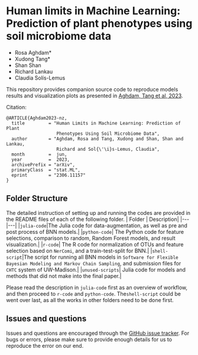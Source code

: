 # Human limits in Machine Learning: Prediction of plant phenotypes using soil microbiome data
- Rosa Aghdam*
- Xudong Tang*
- Shan Shan
- Richard Lankau
- Claudia Solís-Lemus


This repository provides companion source code to reproduce models results and visualization plots as presented in [Aghdam, Tang et al, 2023](https://arxiv.org/abs/2306.11157).

Citation:
```
@ARTICLE{Aghdam2023-nz,
  title         = "Human Limits in Machine Learning: Prediction of Plant
                   Phenotypes Using Soil Microbiome Data",
  author        = "Aghdam, Rosa and Tang, Xudong and Shan, Shan and Lankau,
                   Richard and Sol{\'\i}s-Lemus, Claudia",
  month         =  jun,
  year          =  2023,
  archivePrefix = "arXiv",
  primaryClass  = "stat.ML",
  eprint        = "2306.11157"
}
```

## Folder Structure
The detailed instruction of setting up and running the codes are provided in the README files of each of the following folder.
| Folder | Description|
|---|---|
|`julia-code`|The Julia code for data-augmentation, as well as pre and post process of BNN models.|
|`python-code`| The Python code for feature selections, comparison to random, Random Forest models, and result visualization.|
|`r-code`| The R code for normalization of OTUs and feature selection based on `NerComi`, and a train-test-split for BNN.|
|`shell-script`|The script for running all BNN models in `Software for Flexible Bayesian Modeling and Markov Chain Sampling`, and submission files for `CHTC` system of UW-Madison.|
|`unused-scripts`| Julia code for models and methods that did not make into the final paper.|

Please read the description in `julia-code` first as an overview of workflow, and then proceed to `r-code` and `python-code`. The`shell-script` could be went over last, as all the works in other folders need to be done first.

## Issues and questions
Issues and questions are encouraged through the [GitHub issue tracker](https://github.com/solislemuslab/soil-microbiome-nn/issues). For bugs or errors, please make sure to provide enough details for us to reproduce the error on our end.
